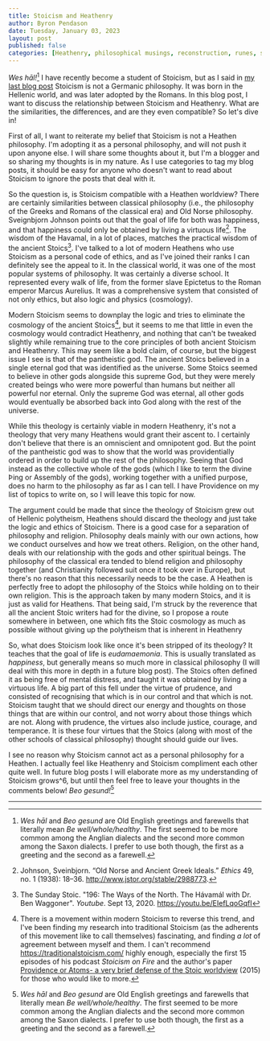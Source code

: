 ```yaml
---
title: Stoicism and Heathenry
author: Byron Pendason
date: Tuesday, January 03, 2023
layout: post
published: false
categories: [Heathenry, philosophical musings, reconstruction, runes, stoicism]
---
```


*Wes hāl!*[^1] I have recently become a student of Stoicism, but as I said in [my last blog post](https://www.minewyrtruman.com/2022/12/30/accepting-fate/) Stoicism is not a Germanic philosophy. It was born in the Hellenic world, and was later adopted by the Romans. In this blog post, I want to discuss the relationship between Stoicism and Heathenry. What are the similarities, the differences, and are they even compatible? So let's dive in!

First of all, I want to reiterate my belief that Stoicism is not a Heathen philosophy. I'm adopting it as a personal philosophy, and will not push it upon anyone else. I will share some thoughts about it, but I'm a blogger and so sharing my thoughts is in my nature. As I use categories to tag my blog posts, it should be easy for anyone who doesn't want to read about Stoicism to ignore the posts that deal with it.

So the question is, is Stoicism compatible with a Heathen worldview? There are certainly similarities between classical philosophy (i.e., the philosophy of the Greeks and Romans of the classical era) and Old Norse philosophy. Sveignbjorn Johnson points out that the goal of life for both was happiness, and that happiness could only be obtained by living a virtuous life[^3]. The wisdom of the Havamal, in a lot of places, matches the practical wisdom of the ancient Stoics[^4]. I've talked to a lot of modern Heathens who use Stoicism as a personal code of ethics, and as I've joined their ranks I can definitely see the appeal to it. In the classical world, it was one of the most popular systems of philosophy. It was certainly a diverse school. It represented every walk of life, from the former slave Epictetus to the Roman emperor Marcus Aurelius. It was a comprehensive system that consisted of not only ethics, but also logic and physics (cosmology).

Modern Stoicism seems to downplay the logic and tries to eliminate the cosmology of the ancient Stoics[^5], but it seems to me that little in even the cosmology would contradict Heathenry, and nothing that can't be tweaked slightly while remaining true to the core principles of both ancient Stoicism and Heathenry. This may seem like a bold claim, of course, but the biggest issue I see is that of the pantheistic god. The ancient Stoics believed in a single eternal god that was identified as the universe. Some Stoics seemed to believe in other gods alongside this supreme God, but they were merely created beings who were more powerful than humans but neither all powerful nor eternal. Only the supreme God was eternal, all other gods would eventually be absorbed back into God along with the rest of the universe.

While this theology is certainly viable in modern Heathenry, it's not a theology that very many Heathens would grant their ascent to. I certainly don't believe that there is an omniscient and omnipotent god. But the point of the pantheistic god was to show that the world was providentially ordered in order to build up the rest of the philosophy. Seeing that God instead as the collective whole of the gods (which I like to term the divine Þing or Assembly of the gods), working together with a unified purpose, does no harm to the philosophy as far as I can tell. I have Providence on my list of topics to write on, so I will leave this topic for now.

The argument could be made that since the theology of Stoicism grew out of Hellenic polytheism, Heathens should discard the theology and just take the logic and ethics of Stoicism. There is a good case for a separation of philosophy and religion. Philosophy deals mainly with our own actions, how we conduct ourselves and how we treat others. Religion, on the other hand, deals with our relationship with the gods and other spiritual beings. The philosophy of the classical era tended to blend religion and philosophy together (and Christianity followed suit once it took over in Europe), but there's no reason that this necessarily needs to be the case. A Heathen is perfectly free to adopt the philosophy of the Stoics while holding on to their own religion. This is the approach taken by many modern Stoics, and it is just as valid for Heathens. That being said, I'm struck by the reverence that all the ancient Stoic writers had for the divine, so I propose a route somewhere in between, one which fits the Stoic cosmology as much as possible without giving up the polytheism that is inherent in Heathenry 

So, what does  Stoicism look like once it's been stripped of its theology? It teaches that the goal of life is *eudamaemonia*. This is usually translated as *happiness*, but generally means so much more in classical philosophy (I will deal with this more in depth in a future blog post). The Stoics often defined it as being free of mental distress, and taught it was obtained by living a virtuous life. A big part of this fell under the virtue of prudence, and consisted of recognising that which is in our control and that which is not. Stoicism taught that we should direct our energy and thoughts on those things that are within our control, and not worry about those things which are not. Along with prudence, the virtues also include justice, courage, and temperance. It is these four virtues that the Stoics (along with most of the other schools of classical philosophy) thought should guide our lives.

I see no reason why Stoicism cannot act as a personal philosophy for a Heathen. I actually feel like Heathenry and Stoicism compliment each other quite well. In future blog posts I will elaborate more as my understanding of Stoicism grows^6, but until then feel free to leave your thoughts in the comments below! *Beo gesund!*[^1]

- - -

[^1]: *Wes hāl* and *Beo gesund* are Old English greetings and farewells that literally mean *Be well/whole/healthy*. The first seemed to be more common among the Anglian dialects and the second more common among the Saxon dialects. I prefer to use both though, the first as a greeting and the second as a farewell.

[^3]: Johnson, Sveinbjorn. “Old Norse and Ancient Greek Ideals.” _Ethics_ 49, no. 1 (1938): 18–36. http://www.jstor.org/stable/2988773.

[^4]: The Sunday Stoic. "196: The Ways of the North. The Hávamál with Dr. Ben Waggoner". *Youtube*. Sept 13, 2020. https://youtu.be/EIefLqoGqfI

[^5]: There is a movement within modern Stoicism to reverse this trend, and I've been finding my research into traditional Stoicism (as the adherents of this movement like to call themselves) fascinating, and finding *a lot* of agreement between myself and them. I can't recommend <https://traditionalstoicism.com/> highly enough, especially the first 15 episodes of his podcast *Stoicism on Fire* and the author's paper [Providence or Atoms- a very brief defense of the Stoic worldview](https://traditionalstoicism.com/wp-content/uploads/2016/01/Providence-or-Atoms-a-very-brief-defense-of-the-Stoic-worldview.pdf) (2015) for those who would like to more.

[^6]: Please keep in mind that as I'm still pretty new to Stoicism, the thoughts I will be sharing in future blog posts will be my own understanding of Stoicism based upon my reading of ancient and modern sources and discussions with other Stoics. If anything I say is inaccurate, please feel free to let me know!